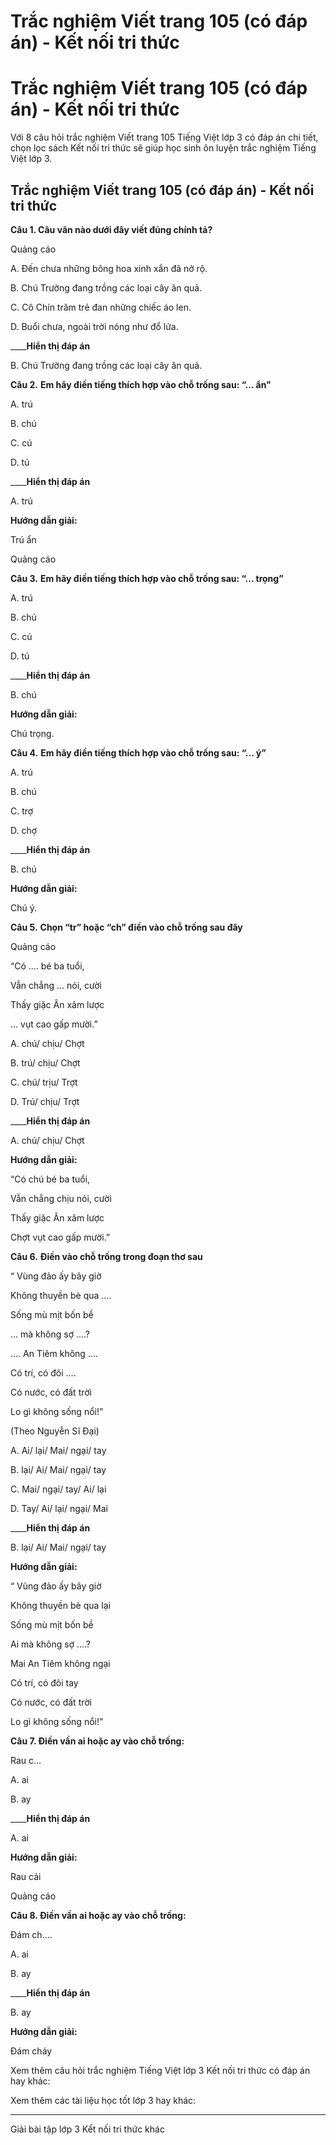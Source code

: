 # Trắc nghiệm Viết trang 105 (có đáp án) - Kết nối tri thức

# Trắc nghiệm Viết trang 105 (có đáp án) - Kết nối tri thức

Với 8 câu hỏi trắc nghiệm Viết trang 105 Tiếng Việt lớp 3 có đáp án chi tiết, chọn lọc sách Kết nối tri thức sẽ giúp học sinh ôn luyện trắc nghiệm Tiếng Việt lớp 3.

## Trắc nghiệm Viết trang 105 (có đáp án) - Kết nối tri thức

**Câu 1. Câu văn nào dưới đây viết đúng chính tả?**

Quảng cáo

A. Đến chưa những bông hoa xinh xắn đã nở rộ.

B. Chú Trường đang trồng các loại cây ăn quả.

C. Cô Chín trăm trẻ đan những chiếc áo len.

D. Buổi chưa, ngoài trời nóng như đổ lửa.

____**Hiển thị đáp án**

B. Chú Trường đang trồng các loại cây ăn quả.

**Câu 2.** **Em hãy điền tiếng thích hợp vào chỗ trống sau: “... ẩn”**

A. trú

B. chú

C. cú

D. tú

____**Hiển thị đáp án**

A. trú

**Hướng dẫn giải:**

Trú ẩn 

Quảng cáo

**Câu 3.** **Em hãy điền tiếng thích hợp vào chỗ trống sau: “... trọng”**

A. trú

B. chú

C. cú

D. tú

____**Hiển thị đáp án**

B. chú

**Hướng dẫn giải:**

Chú trọng. 

**Câu 4.** **Em hãy điền tiếng thích hợp vào chỗ trống sau: “... ý”**

A. trú

B. chú

C. trợ

D. chợ

____**Hiển thị đáp án**

B. chú

**Hướng dẫn giải:**

Chú ý. 

**Câu 5.** **Chọn “tr” hoặc “ch” điền vào chỗ trống sau đây**

Quảng cáo

“Có .... bé ba tuổi,

Vẫn chẳng ... nói, cười

Thấy giặc Ân xâm lược

... vụt cao gấp mười.”

A. chú/ chịu/ Chợt

B. trú/ chịu/ Chợt

C. chú/ trịu/ Trợt

D. Trú/ chịu/ Trợt

____**Hiển thị đáp án**

A. chú/ chịu/ Chợt

**Hướng dẫn giải:**

“Có chú bé ba tuổi,

Vẫn chẳng chịu nói, cười

Thấy giặc Ân xâm lược

Chợt vụt cao gấp mười.”

**Câu 6.** **Điền vào chỗ trống trong đoạn thơ sau**

“ Vùng đảo ấy bây giờ

Không thuyền bè qua ....

Sống mù mịt bốn bề

... mà không sợ ....?

.... An Tiêm không ....

Có trí, có đôi ....

Có nước, có đất trời

Lo gì không sống nổi!”

(Theo Nguyễn Sĩ Đại)

A. Ai/ lại/ Mai/ ngại/ tay

B. lại/ Ai/ Mai/ ngại/ tay

C. Mai/ ngại/ tay/ Ai/ lại

D. Tay/ Ai/ lại/ ngại/ Mai

____**Hiển thị đáp án**

B. lại/ Ai/ Mai/ ngại/ tay

**Hướng dẫn giải:**

“ Vùng đảo ấy bây giờ

Không thuyền bè qua lại

Sống mù mịt bốn bề

Ai mà không sợ ....?

Mai An Tiêm không ngại

Có trí, có đôi tay

Có nước, có đất trời

Lo gì không sống nổi!”

**Câu 7. Điền vần ai hoặc ay vào chỗ trống:**

Rau c…

A. ai

B. ay

____**Hiển thị đáp án**

A. ai

**Hướng dẫn giải:**

Rau cải 

Quảng cáo

**Câu 8. Điền vần ai hoặc ay vào chỗ trống:**

Đám ch….

A. ai

B. ay

____**Hiển thị đáp án**

B. ay

**Hướng dẫn giải:**

Đám cháy 

Xem thêm câu hỏi trắc nghiệm Tiếng Việt lớp 3 Kết nối tri thức có đáp án hay khác:

Xem thêm các tài liệu học tốt lớp 3 hay khác:

* * *

Giải bài tập lớp 3 Kết nối tri thức khác
